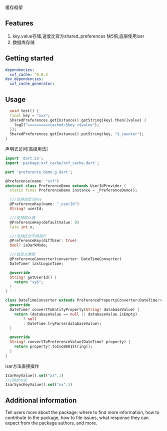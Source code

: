<!--
This README describes the package. If you publish this package to pub.dev,
this README's contents appear on the landing page for your package.

For information about how to write a good package README, see the guide for
[writing package pages](https://dart.dev/tools/pub/writing-package-pages).

For general information about developing packages, see the Dart guide for
[creating packages](https://dart.dev/guides/libraries/create-packages)
and the Flutter guide for
[developing packages and plugins](https://flutter.dev/to/develop-packages).
-->

缓存框架

## Features

1. key_value存储,速度比官方shared_preferences 快5倍,底层使用isar
2. 数据库存储

## Getting started
```yaml
dependencies:
  xxf_cache: ^0.0.3
dev_dependencies:
  xxf_cache_generator:
```


## Usage

```dart
  void test() {
  final key = "xxx";
  SharedPreferences.getInstance().getString(key).then((value) {
    logI("=========>cached:$key =$value");
  });
  SharedPreferences.getInstance().putString(key, "$_counter");
}
```

声明式访问[高级用法]
```dart
import 'dart:io';
import 'package:xxf_cache/xxf_cache.dart';

part 'preference_demo.g.dart';

@Preference(name: "xxf")
abstract class PreferenceDemo extends UserIdProvider {
  static final PreferenceDemo instance = _PreferenceDemo();

  ///支持自定义key
  @PreferenceKey(name: "_userId")
  String? userId;

  ///支持默认值
  @PreferenceKey(defaultValue: 0)
  late int x;

  ///支持区分不同用户
  @PreferenceKey(diffUser: true)
  bool? isDarkMode;

  ///自定义类型
  @PreferenceConverter(converter: DateTimeConverter)
  DateTime? lastLoginTime;

  @override
  String? getUserId() {
    return "xy6";
  }
}

class DateTimeConverter extends PreferencePropertyConverter<DateTime?> {
  @override
  DateTime? convertToEntityProperty(String? databaseValue) {
    return (databaseValue == null || databaseValue.isEmpty)
        ? null
        : DateTime.tryParse(databaseValue);
  }

  @override
  String? convertToPreferenceValue(DateTime? property) {
    return property?.toIso8601String();
  }
}

```


isar方法直接操作
```dart
IsarKeyValue().set("xx",1)
///同步方式
IsarSyncKeyValue().set("xx",1)
```

## Additional information

Tell users more about the package: where to find more information, how to
contribute to the package, how to file issues, what response they can expect
from the package authors, and more.
